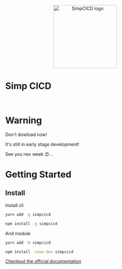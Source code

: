 <p align="center">
  <a href="https://simp.areskul.com/guide" target="_blank" rel="noopener noreferrer">
    <img width="200" src="https://simp.areskul.com/images/simp.png" alt="SimpCICD logo">
  </a>
  <h1>Simp CICD</h1>
</p>
<br/>

# Warning

Don't dowload now!

It's still in early stage development!

See you nex week 😊...

# Getting Started

## Install

Install cli

```bash
yarn add -g simpcicd
```

```bash
npm install -g simpcicd
```

And module

```bash
yarn add -D simpcicd
```

```bash
npm install -save-dev simpcicd
```

[Checkout the official documentation](https://simp.areskul.com/guide)

